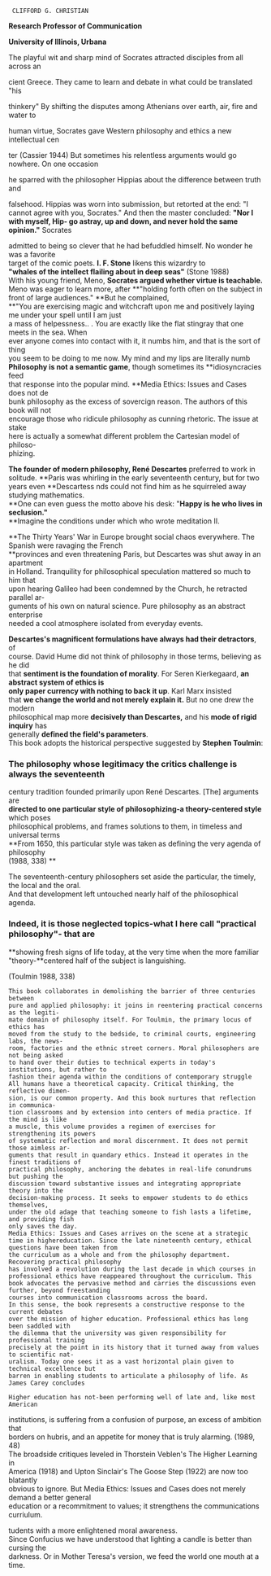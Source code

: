 ```
 CLIFFORD G. CHRISTIAN
```

**Research Professor of Communication**

**University of Illinois, Urbana**

The playful wit and sharp mind of Socrates attracted disciples from all across an

cient Greece. They came to learn and debate in what could be translated "his

thinkery" By shifting the disputes among Athenians over earth, air, fire and water to

human virtue, Socrates gave Western philosophy and ethics a new intellectual cen

ter \(Cassier 1944\) But sometimes his relentless arguments would go nowhere. On one occasion

he sparred with the philosopher Hippias about the difference between truth and

falsehood. Hippias was worn into submission, but retorted at the end: "I cannot agree with you, Socrates." And then the master concluded: **"Nor I with myself, Hip- go astray, up and down, and never hold the same opinion."** Socrates 

admitted to being so clever that he had befuddled himself. No wonder he was a favorite  
target of the comic poets. **I. F. Stone** likens this wizardry to  
**"whales of the intellect flailing about in deep seas"** \(Stone 1988\)  
With his young friend, Meno, **Socrates argued whether virtue is teachable.**  
Meno was eager to learn more, after **"holding forth often on the subject in front of large audiences." **But he complained,  
**"You are exercising magic and witchcraft upon me and positively laying me under your spell until I am just  
a mass of helpessness.. . You are exactly like the flat stingray that one meets in the sea. When  
ever anyone comes into contact with it, it numbs him, and that is the sort of thing  
you seem to be doing to me now. My mind and my lips are literally numb  
**Philosophy is not a semantic game**, though sometimes its **idiosyncracies feed  
that response into the popular mind. \*\*Media Ethics: Issues and Cases does not de  
bunk philosophy as the excess of sovercign reason. The authors of this book will not  
encourage those who ridicule philosophy as cunning rhetoric. The issue at stake  
here is actually a somewhat different problem the Cartesian model of philoso-  
phizing.

**The founder of modern philosophy, René Descartes**  preferred to work in solitude. **Paris was whirling in the early seventeenth century, but for two years even **Descartess nds could not find him as he squirreled away studying mathematics.  
**One can even guess the motto above his desk: "**Happy is he who lives in seclusion."**  
**Imagine the conditions under which who wrote meditation II.

**The Thirty Years' War in Europe brought social chaos everywhere. The Spanish were ravaging the French  
**provinces and even threatening Paris, but Descartes was shut away in an apartment  
in Holland. Tranquility for philosophical speculation mattered so much to him that  
upon hearing Galileo had been condemned by the Church, he retracted parallel ar-  
guments of his own on natural science. Pure philosophy as an abstract enterprise  
needed a cool atmosphere isolated from everyday events.

**Descartes's magnificent formulations have always had their detractors**, of  
course. David Hume did not think of philosophy in those terms, believing as he did  
that **sentiment is the foundation of morality**. For Seren Kierkegaard, **an abstract system of ethics is  
only paper currency with nothing to back it up**. Karl Marx insisted  
that **we change the world and not merely explain it.** But no one drew the modern  
philosophical map more **decisively than Descartes,** and his **mode of rigid inquiry** has  
generally **defined the field's parameters**.  
This book adopts the historical perspective suggested by **Stephen Toulmin**:

### The philosophy whose legitimacy the critics challenge is always the seventeenth

century tradition founded primarily upon René Descartes. \[The\] arguments are  
**directed to one particular style of philosophizing-a theory-centered style** which poses  
philosophical problems, and frames solutions to them, in timeless and universal terms  
**From 1650, this particular style was taken as defining the very agenda of philosophy  
\(1988, 338\) **

The seventeenth-century philosophers set aside the particular, the timely, the local and the oral.  
And that development left untouched nearly half of the philosophical agenda.

### Indeed, it is those neglected topics-what I here call "practical philosophy"- that are

**showing fresh signs of life today, at the very time when the more familiar "theory-**centered half of the subject is languishing.

 \(Toulmin 1988, 338\)

```
This book collaborates in demolishing the barrier of three centuries between
pure and applied philosophy: it joins in reentering practical concerns as the legiti-
mate domain of philosophy itself. For Toulmin, the primary locus of ethics has
moved from the study to the bedside, to criminal courts, engineering labs, the news-
room, factories and the ethnic street corners. Moral philosophers are not being asked
to hand over their duties to technical experts in today's institutions, but rather to
fashion their agenda within the conditions of contemporary struggle
All humans have a theoretical capacity. Critical thinking, the reflective dimen-
sion, is our common property. And this book nurtures that reflection in communica-
tion classrooms and by extension into centers of media practice. If the mind is like
a muscle, this volume provides a regimen of exercises for strengthening its powers
of systematic reflection and moral discernment. It does not permit those aimless ar-
guments that result in quandary ethics. Instead it operates in the finest traditions of
practical philosophy, anchoring the debates in real-life conundrums but pushing the
discussion toward substantive issues and integrating appropriate theory into the
decision-making process. It seeks to empower students to do ethics themselves,
under the old adage that teaching someone to fish lasts a lifetime, and providing fish
only saves the day.
Media Ethics: Issues and Cases arrives on the scene at a strategic time in highereducation. Since the late nineteenth century, ethical questions have been taken from
the curriculum as a whole and from the philosophy department. Recovering practical philosophy 
has involved a revolution during the last decade in which courses in professional ethics have reappeared throughout the curriculum. This book advocates the pervasive method and carries the discussions even further, beyond freestanding
courses into communication classrooms across the board.
In this sense, the book represents a constructive response to the current debates
over the mission of higher education. Professional ethics has long been saddled with
the dilemma that the university was given responsibility for professional training
precisely at the point in its history that it turned away from values to scientific nat-
uralism. Today one sees it as a vast horizontal plain given to technical excellence but
barren in enabling students to articulate a philosophy of life. As James Carey concludes
```

```
Higher education has not-been performing well of late and, like most American
```

institutions, is suffering from a confusion of purpose, an excess of ambition that  
borders on hubris, and an appetite for money that is truly alarming. \(1989, 48\)  
The broadside critiques leveled in Thorstein Veblen's The Higher Learning in  
America \(1918\) and Upton Sinclair's The Goose Step \(1922\) are now too blatantly  
obvious to ignore. But Media Ethics: Issues and Cases does not merely demand a better general  
education or a recommitment to values; it strengthens the communications curriulum. 

tudents with a more enlightened moral awareness.  
Since Confucius we have understood that lighting a candle is better than cursing the  
darkness. Or in Mother Teresa's version, we feed the world one mouth at a time.

